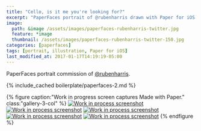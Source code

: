 ```yaml
---
title: "Cello, is it me you're looking for?"
excerpt: "PaperFaces portrait of @rubenharris drawn with Paper for iOS on an iPad."
image: 
  path: &image /assets/images/paperfaces-rubenharris-twitter.jpg 
  feature: *image
  thumbnail: /assets/images/paperfaces-rubenharris-twitter-150.jpg
categories: [paperfaces]
tags: [portrait, illustration, Paper for iOS]
last_modified_at: 2017-01-17T14:19:19-05:00
---
```


PaperFaces portrait commission of [@rubenharris](https://twitter.com/rubenharris).

{% include_cached boilerplate/paperfaces-2.md %}

{% figure caption:"Work in progress screen captures Made with Paper." class:"gallery-3-col" %}
[![Work in process screenshot](/assets/images/paperfaces-rubenharris-process-1-600.jpg)](/assets/images/paperfaces-rubenharris-process-1-lg.jpg)
[![Work in process screenshot](/assets/images/paperfaces-rubenharris-process-2-600.jpg)](/assets/images/paperfaces-rubenharris-process-2-lg.jpg)
[![Work in process screenshot](/assets/images/paperfaces-rubenharris-process-3-600.jpg)](/assets/images/paperfaces-rubenharris-process-3-lg.jpg)
[![Work in process screenshot](/assets/images/paperfaces-rubenharris-process-4-600.jpg)](/assets/images/paperfaces-rubenharris-process-4-lg.jpg)
[![Work in process screenshot](/assets/images/paperfaces-rubenharris-process-5-600.jpg)](/assets/images/paperfaces-rubenharris-process-5-lg.jpg)
{% endfigure %}
